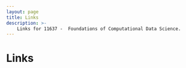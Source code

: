```yaml
---
layout: page
title: Links
description: >-
    Links for 11637 -  Foundations of Computational Data Science.
---
```


# Links